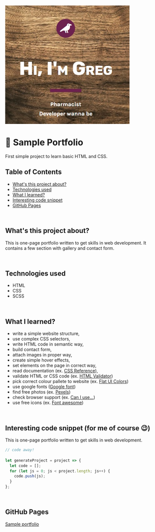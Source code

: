 <a href="https://grzegorz-jodlowski.github.io/sample-portfolio/"><img src="logo.jpg" title="logo" alt="title with text Hi I/m Greg, pharmacist, developer wanna be"></a>



# 🚀 Sample Portfolio

First simple project to learn basic HTML and CSS.

## Table of Contents

- [What's this project about?](#about)
- [Technologies used](#technologies)
- [What I learned?](#what)
- [Interesting code snippet](#interesting)
- [GitHub Pages](#gitHub)

</br>

## <a name="about"></a>What's this project about?

This is one-page portfolio written to get skills in web development.
It contains a few section with gallery and contact form.

</br>

## <a name="technologies"></a>Technologies used
- HTML
- CSS
- SCSS

</br>

## <a name="what"></a>What I learned?
- write a simple website structure,
- use complex CSS selectors,
- write HTML code in semantic way,
- build contact form,
- attach images in proper way,
- create simple hover effects,
- set elements on the page in correct way,
- read documentation (ex. <a href="https://cssreference.io/">CSS Reference</a>),
- validate HTML or CSS code (ex. <a href="https://validator.w3.org/">HTML Validator</a>)
- pick correct colour pallete to website (ex. <a href="https://flatuicolors.com/">Flat UI Colors</a>)
- use google fonts (<a href="https://fonts.google.com">Google font</a>)
- find free photos (ex. <a href="https://www.pexels.com/">Pexels</a>)
- check browser support (ex. <a href="https://caniuse.com/">Can I use...</a>)
- use free icons (ex. <a href="https://fontawesome.com/icons?d=gallery">Font awesome</a>)



</br>

## <a name="interesting"></a>Interesting code snippet (for me of course 😉)
This is one-page portfolio written to get skills in web development.

```javascript
// code away!

let generateProject = project => {
  let code = [];
  for (let js = 0; js < project.length; js++) {
    code.push(js);
  }
};
```

</br>

## <a name="gitHub"></a>GitHub Pages
<a href="https://grzegorz-jodlowski.github.io/sample-portfolio/">Sample portfolio</a>